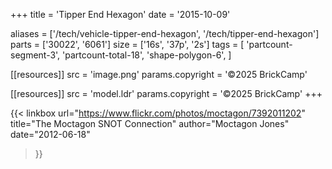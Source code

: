 +++
title = 'Tipper End Hexagon'
date  = '2015-10-09'

aliases = ['/tech/vehicle-tipper-end-hexagon', '/tech/tipper-end-hexagon']
parts = ['30022', '6061']
size  = ['16s', '37p', '2s']
tags  = [
  'partcount-segment-3',
  'partcount-total-18',
  'shape-polygon-6',
]

[[resources]]
src              = 'image.png'
params.copyright = '©2025 BrickCamp'

[[resources]]
src              = 'model.ldr'
params.copyright = '©2025 BrickCamp'
+++

{{< linkbox
    url="https://www.flickr.com/photos/moctagon/7392011202"
    title="The Moctagon SNOT Connection"
    author="Moctagon Jones"
    date="2012-06-18"
>}}
